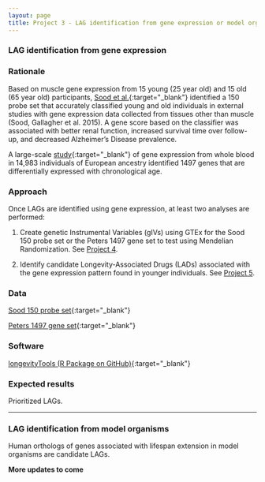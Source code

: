 ```yaml
---
layout: page
title: Project 3 - LAG identification from gene expression or model organisms
---
```


### LAG identification from gene expression

### Rationale

Based on muscle gene expression from 15 young (25 year old) and 15 old (65 year old) participants, [Sood et al.](http://www.ncbi.nlm.nih.gov/pubmed/26343147){:target="_blank"} identified a 150 probe set that accurately classified young and old individuals in external studies with gene expression data collected from tissues other than muscle (Sood, Gallagher et al. 2015). A gene score based on the classifier was associated with better renal function, increased survival time over follow-up, and decreased Alzheimer’s Disease prevalence.

A large-scale [study](http://www.ncbi.nlm.nih.gov/pubmed/26490707){:target="_blank"} of gene expression from whole blood in 14,983 individuals of European ancestry identified 1497 genes that are differentially expressed with chronological age. 

### Approach

Once LAGs are identified using gene expression, at least two analyses are performed:

1. Create genetic Instrumental Variables (gIVs) using GTEx for the Sood 150 probe set or the Peters 1497 gene set to test using Mendelian Randomization. See [Project 4]({{site.baseurl}}/projects4/). 

2. Identify candidate Longevity-Associated Drugs (LADs) associated with the gene expression pattern found in younger individuals. See [Project 5]({{site.baseurl}}/projects5/). 

### Data

[Sood 150 probe set]({{site.baseurl}}/data#Sood150){:target="_blank"}

[Peters 1497 gene set](http://www.ncbi.nlm.nih.gov/pubmed/26490707){:target="_blank"}

### Software

[longevityTools (R Package on GitHub)](https://github.com/tgirke/longevityTools){:target="_blank"}

### Expected results

Prioritized LAGs.

---

### LAG identification from model organisms

Human orthologs of genes associated with lifespan extension in model organisms are candidate LAGs.

**More updates to come**


